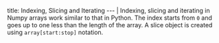 title: Indexing, Slicing and Iterating
--- |
  Indexing, slicing and iterating in Numpy arrays work similar to that in Python. The index starts from `0` and goes up to one less than the length of the array. A slice object is created using `array[start:stop]` notation.
